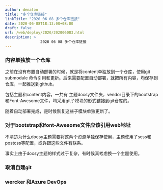 ```yaml
---
author: denalon
title: "多个仓库链接"
linkTitle: "2020 06 08 多个仓库链接"
date: 2020-06-08T18:13:08+08:00
draft: false
url: /web/deploy/2020/202006083.html
description: > 
                2020 06 08 多个仓库链接
---
```


### 内容单独放一个仓库

之前在没有布置自动部署的时候，就是将content单独放到一个仓库，使用git submodule 命令引用和更新。后来需要配置自动部署，就把所有内容，均保存到仓库，一起推送到github。

包括主题和content内容，一共有 主题docsy文件夹，vendor目录下的bootstrap和Font-Awesome文件，均采用git子模块的形式链接到git仓库的。


随着自动部署完成，是时候恢复这些子模块单独更新了。

### 对于bootstrap和font-Awesome文件应该引用web地址

不清楚为什么docsy主题需要将这两个资源单独保存使用，主题使用了scss和postcss等配置，或许跟这些文件有联系。

事实上由于docsy主题的样式过于复杂，有时候真考虑换一个主题使用。

### 取消自建git



### wercker 和Azure DevOps